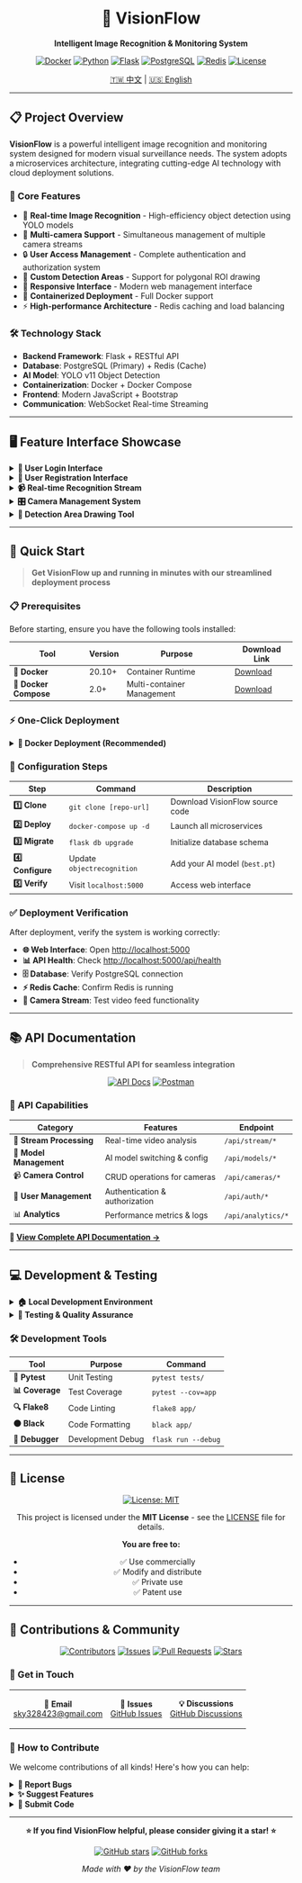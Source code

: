 <div align="center">

# 🎯 VisionFlow

**Intelligent Image Recognition & Monitoring System**

[![Docker](https://img.shields.io/badge/Docker-20.10+-blue?style=flat-square&logo=docker)](https://www.docker.com/)
[![Python](https://img.shields.io/badge/Python-3.11+-green?style=flat-square&logo=python)](https://www.python.org/)
[![Flask](https://img.shields.io/badge/Flask-2.3+-orange?style=flat-square&logo=flask)](https://flask.palletsprojects.com/)
[![PostgreSQL](https://img.shields.io/badge/PostgreSQL-15+-blue?style=flat-square&logo=postgresql)](https://www.postgresql.org/)
[![Redis](https://img.shields.io/badge/Redis-7+-red?style=flat-square&logo=redis)](https://redis.io/)
[![License](https://img.shields.io/badge/License-MIT-yellow?style=flat-square)](LICENSE)

[🇹🇼 中文](./README.md) | [🇺🇸 English](./README_en.md)

</div>

---

## 📋 Project Overview

**VisionFlow** is a powerful intelligent image recognition and monitoring system designed for modern visual surveillance needs. The system adopts a microservices architecture, integrating cutting-edge AI technology with cloud deployment solutions.

### 🌟 Core Features

- 🚀 **Real-time Image Recognition** - High-efficiency object detection using YOLO models
- 🎥 **Multi-camera Support** - Simultaneous management of multiple camera streams
- 🔒 **User Access Management** - Complete authentication and authorization system
- 🎨 **Custom Detection Areas** - Support for polygonal ROI drawing
- 📱 **Responsive Interface** - Modern web management interface
- 🐳 **Containerized Deployment** - Full Docker support
- ⚡ **High-performance Architecture** - Redis caching and load balancing

### 🛠️ Technology Stack

- **Backend Framework**: Flask + RESTful API
- **Database**: PostgreSQL (Primary) + Redis (Cache)
- **AI Model**: YOLO v11 Object Detection
- **Containerization**: Docker + Docker Compose
- **Frontend**: Modern JavaScript + Bootstrap
- **Communication**: WebSocket Real-time Streaming

---

## 🖥️ Feature Interface Showcase

<details>
<summary><b>🔐 User Login Interface</b></summary>
<br>

**Secure access portal with advanced authentication**

✅ **Security Features:**
- 🛡️ **Multi-layer Authentication**: Secure credential verification
- 🔒 **Session Management**: Advanced token-based security
- 🚪 **Access Control**: Role-based permission system
- 📱 **Responsive Design**: Optimized for all devices

![Login Interface](./readme_image/login.PNG)

</details>

<details>
<summary><b>🔑 User Registration Interface</b></summary>
<br>

**Comprehensive account creation with role management**

✅ **Registration Features:**
- 🛡️ **Secure Registration**: Advanced encryption for user credentials
- 👥 **Role Assignment**: Flexible user rights and permission system
- 📧 **Email Verification**: Automated account verification process
- 🔐 **Password Security**: Strong password requirements and validation
- ✨ **User-friendly Form**: Intuitive registration experience

![Registration Interface](./readme_image/register.PNG)

</details>

<details>
<summary><b>📹 Real-time Recognition Stream</b></summary>
<br>

**Live video processing with AI-powered object detection**

🚀 **Advanced Capabilities:**
- 🎯 **Multi-Camera Support**: Monitor multiple video streams simultaneously
- 🤖 **AI Detection**: Real-time object recognition and classification
- 🏷️ **Smart Labeling**: Automatic object tagging with confidence scores
- ⚡ **Low Latency**: Optimized streaming for minimal delay
- 📊 **Live Statistics**: Real-time performance metrics and analytics
- 🎨 **Visual Overlays**: Dynamic bounding boxes and detection markers

![Recognition Stream](./readme_image/stream_interface.PNG)

</details>

<details>
<summary><b>🎛️ Camera Management System</b></summary>
<br>

**Comprehensive camera configuration and monitoring tools**

🔧 **Management Features:**
- ➕ **Add Cameras**: Easy integration of new camera sources
- ✏️ **Modify Settings**: Dynamic parameter adjustment
- 🗑️ **Remove Cameras**: Clean removal with data backup
- 🤖 **Model Assignment**: Bind specific AI models to each camera
- 📍 **Location Mapping**: Geographic camera positioning
- 🔗 **URL Configuration**: Support for RTSP, HTTP, and local cameras
- 📊 **Status Monitoring**: Real-time camera health check

![Camera Management](./readme_image/camera_management.PNG)

</details>

<details>
<summary><b>🎨 Detection Area Drawing Tool</b></summary>
<br>

**Interactive ROI (Region of Interest) configuration**

🖱️ **Drawing Features:**
- 🔶 **Polygon Tool**: Create complex detection zones with precision
- ⏰ **Alert Duration**: Custom timing settings for each region
- 🔔 **Notification Settings**: Individual alert configurations
- 📐 **Precision Drawing**: Pixel-perfect area selection
- 🎯 **Multi-Region Support**: Multiple zones per camera
- 💾 **Save Configurations**: Persistent region settings
- 🎨 **Visual Feedback**: Real-time drawing preview

![Detection Area Drawing](./readme_image/detection_area.PNG)

</details>

---

## 🚀 Quick Start

> **Get VisionFlow up and running in minutes with our streamlined deployment process**

### 📋 Prerequisites

Before starting, ensure you have the following tools installed:

| Tool | Version | Purpose | Download Link |
|------|---------|---------|---------------|
| 🐳 **Docker** | 20.10+ | Container Runtime | [Download](https://www.docker.com/) |
| 🔧 **Docker Compose** | 2.0+ | Multi-container Management | [Download](https://docs.docker.com/compose/) |

### ⚡ One-Click Deployment

<details>
<summary><b>🐳 Docker Deployment (Recommended)</b></summary>
<br>

**Step 1:** Clone the repository
```bash
# Clone VisionFlow repository
git clone https://github.com/yourusername/VisionFlow.git
cd VisionFlow
```

**Step 2:** Launch the complete system
```bash
# Start all services with Redis support
docker-compose -f docker-compose.yaml -f docker-compose-redis.yaml up -d
```

**Step 3:** Database initialization
```bash
# Initialize database schema (first time only)
docker-compose exec backend flask db upgrade
```

**Step 4:** Verify deployment
```bash
# Check service status
docker-compose ps

# View application logs
docker-compose logs -f backend
```

</details>

### 🔧 Configuration Steps

| Step | Command | Description |
|------|---------|-------------|
| **1️⃣ Clone** | `git clone [repo-url]` | Download VisionFlow source code |
| **2️⃣ Deploy** | `docker-compose up -d` | Launch all microservices |
| **3️⃣ Migrate** | `flask db upgrade` | Initialize database schema |
| **4️⃣ Configure** | Update `objectrecognition` | Add your AI model (`best.pt`) |
| **5️⃣ Verify** | Visit `localhost:5000` | Access web interface |

### ✅ Deployment Verification

After deployment, verify the system is working correctly:

- **🌐 Web Interface**: Open [http://localhost:5000](http://localhost:5000)
- **📊 API Health**: Check [http://localhost:5000/api/health](http://localhost:5000/api/health)
- **🗄️ Database**: Verify PostgreSQL connection
- **⚡ Redis Cache**: Confirm Redis is running
- **🎥 Camera Stream**: Test video feed functionality

---

## 📚 API Documentation

> **Comprehensive RESTful API for seamless integration**

<div align="center">

[![API Docs](https://img.shields.io/badge/API-Documentation-blue?style=for-the-badge&logo=swagger)](./API_Doc.md)
[![Postman](https://img.shields.io/badge/Postman-Collection-orange?style=for-the-badge&logo=postman)](./postman_collection.json)

</div>

### 🔗 API Capabilities

| Category | Features | Endpoint |
|----------|----------|----------|
| 🎥 **Stream Processing** | Real-time video analysis | `/api/stream/*` |
| 🤖 **Model Management** | AI model switching & config | `/api/models/*` |
| 📹 **Camera Control** | CRUD operations for cameras | `/api/cameras/*` |
| 👤 **User Management** | Authentication & authorization | `/api/auth/*` |
| 📊 **Analytics** | Performance metrics & logs | `/api/analytics/*` |

**📖 [View Complete API Documentation →](./API_Doc.md)**

---

## 💻 Development & Testing

<details>
<summary><b>🏠 Local Development Environment</b></summary>
<br>

**Step 1:** Setup Python environment
```bash
# Create isolated virtual environment
python3 -m venv venv
source venv/bin/activate  # On Windows: venv\Scripts\activate

# Install all dependencies
pip install -r requirements.txt
```

**Step 2:** Environment configuration
```bash
# Copy environment template
cp .env.example .env

# Edit configuration
nano .env
```

**Step 3:** Start development server
```bash
# Run Flask in development mode
export FLASK_ENV=development
flask run --host=0.0.0.0 --port=5000
```

</details>

<details>
<summary><b>🧪 Testing & Quality Assurance</b></summary>
<br>

**Unit Testing:**
```bash
# Run all tests
pytest tests/ -v

# Run with coverage report
pytest tests/ --cov=app --cov-report=html
```

**API Testing:**
```bash
# Test API endpoints
pytest tests/test_api.py -v

# Load testing
locust -f tests/load_test.py --host=http://localhost:5000
```

**Code Quality:**
```bash
# Linting with flake8
flake8 app/ --max-line-length=88

# Format with black
black app/ tests/
```

</details>

### 🛠️ Development Tools

| Tool | Purpose | Command |
|------|---------|---------|
| **🧪 Pytest** | Unit Testing | `pytest tests/` |
| **📊 Coverage** | Test Coverage | `pytest --cov=app` |
| **🔍 Flake8** | Code Linting | `flake8 app/` |
| **⚫ Black** | Code Formatting | `black app/` |
| **🐛 Debugger** | Development Debug | `flask run --debug` |

---

## 📄 License

<div align="center">

[![License: MIT](https://img.shields.io/badge/License-MIT-yellow.svg?style=for-the-badge)](LICENSE)

This project is licensed under the **MIT License** - see the [LICENSE](LICENSE) file for details.

**You are free to:**
- ✅ Use commercially
- ✅ Modify and distribute
- ✅ Private use
- ✅ Patent use

</div>

---

## 🤝 Contributions & Community

<div align="center">

[![Contributors](https://img.shields.io/github/contributors/yourusername/VisionFlow?style=for-the-badge)](https://github.com/yourusername/VisionFlow/graphs/contributors)
[![Issues](https://img.shields.io/github/issues/yourusername/VisionFlow?style=for-the-badge)](https://github.com/yourusername/VisionFlow/issues)
[![Pull Requests](https://img.shields.io/github/issues-pr/yourusername/VisionFlow?style=for-the-badge)](https://github.com/yourusername/VisionFlow/pulls)
[![Stars](https://img.shields.io/github/stars/yourusername/VisionFlow?style=for-the-badge)](https://github.com/yourusername/VisionFlow/stargazers)

</div>

### 💌 Get in Touch

<table align="center">
<tr>
<td align="center">

**📧 Email**<br>
[sky328423@gmail.com](mailto:sky328423@gmail.com)

</td>
<td align="center">

**🐛 Issues**<br>
[GitHub Issues](https://github.com/yourusername/VisionFlow/issues)

</td>
<td align="center">

**💡 Discussions**<br>
[GitHub Discussions](https://github.com/yourusername/VisionFlow/discussions)

</td>
</tr>
</table>

### 🎯 How to Contribute

We welcome contributions of all kinds! Here's how you can help:

<details>
<summary><b>🐛 Report Bugs</b></summary>

- Use the [issue tracker](https://github.com/yourusername/VisionFlow/issues)
- Include detailed reproduction steps
- Provide system information and logs

</details>

<details>
<summary><b>✨ Suggest Features</b></summary>

- Open a [feature request](https://github.com/yourusername/VisionFlow/issues/new)
- Describe the use case and benefits
- Provide mockups or examples if possible

</details>

<details>
<summary><b>🔧 Submit Code</b></summary>

1. Fork the repository
2. Create a feature branch (`git checkout -b feature/AmazingFeature`)
3. Commit your changes (`git commit -m 'Add some AmazingFeature'`)
4. Push to the branch (`git push origin feature/AmazingFeature`)
5. Open a Pull Request

</details>

---

<div align="center">

**⭐ If you find VisionFlow helpful, please consider giving it a star! ⭐**

[![GitHub stars](https://img.shields.io/github/stars/yourusername/VisionFlow?style=social)](https://github.com/dan246/VisionFlow/stargazers)
[![GitHub forks](https://img.shields.io/github/forks/yourusername/VisionFlow?style=social)](https://github.com/dan246/VisionFlow/network)


*Made with ❤️ by the VisionFlow team*

</div>
